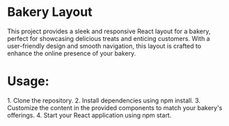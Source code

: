 <h1>Bakery Layout</h1>
This project provides a sleek and responsive React layout for a bakery, perfect for showcasing delicious treats and enticing customers.
With a user-friendly design and smooth navigation, this layout is crafted to enhance the online presence of your bakery.

<h1>Usage:</h1>
1. Clone the repository.
2. Install dependencies using npm install.
3. Customize the content in the provided components to match your bakery's offerings.
4. Start your React application using npm start.
